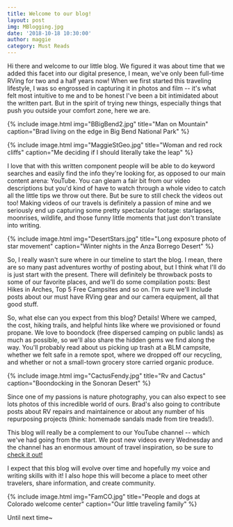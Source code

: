 ```yaml
---
title: Welcome to our blog!
layout: post
img: MBlogging.jpg
date: '2018-10-18 10:30:00'
author: maggie
category: Must Reads
---
```


Hi there and welcome to our little blog. We figured it was about time that we added this facet into our digital presence, I mean, we've only been full-time RVing for two and a half years now! When we first started this traveling lifestyle, I was so engrossed in capturing it in photos and film -- it's what felt most intuitive to me and to be honest I've been a bit intimidated about the written part. But in the spirit of trying new things, especially things that push you outside your comfort zone, here we are.

{% include image.html img="BBigBend2.jpg" title="Man on Mountain" caption="Brad living on the edge in Big Bend National Park" %}

{% include image.html img="MaggieStGeo.jpg" title="Woman and red rock cliffs" caption="Me deciding if I should literally take the leap" %}


I love that with this written component people will be able to do keyword searches and easily find the info they're looking for, as opposed to our main content arena: YouTube. You can gleam a fair bit from our video descriptions but you'd kind of have to watch through a whole video to catch all the little tips we throw out there. But be sure to still check the videos out too! Making videos of our travels is definitely a passion of mine and we seriously end up capturing some pretty spectacular footage: starlapses, moonrises, wildlife, and those funny little moments that just don't translate into writing.

{% include image.html img="DesertStars.jpg" title="Long exposure photo of star movement" caption="Winter nights in the Anza Borrego Desert" %}

So, I really wasn't sure where in our timeline to start the blog. I mean, there are so many past adventures worthy of posting about, but I think what I'll do is just start with the present. There will definitely be throwback posts to some of our favorite places, and we'll do some compilation posts:  Best Hikes in Arches, Top 5 Free Campsites and so on. I'm sure we'll include posts about our must have RVing gear and our camera equipment, all that good stuff.

So, what else can you expect from this blog?
Details! Where we camped, the cost, hiking trails, and helpful hints like where we provisioned or found propane. We love to boondock (free dispersed camping on public lands) as much as possible, so we'll also share the hidden gems we find along the way. You'll probably read about us picking up trash at a BLM campsite, whether we felt safe in a remote spot, where we dropped off our recycling, and whether or not a small-town grocery store carried organic produce.

{% include image.html img="CactusFendy.jpg" title="Rv and Cactus" caption="Boondocking in the Sonoran Desert" %}

Since one of my passions is nature photography, you can also expect to see lots photos of this incredible world of ours. Brad's also going to contribute posts about RV repairs and maintainence or about any number of his repurposing projects (think: homemade sandals made from tire treads!).

This blog will really be a complement to our YouTube channel -- which we've had going from the start. We post new videos every Wednesday and the channel has an enormous amount of travel inspiration, so  be sure to [check it out!](http://www.youtube.com/wanderlandtravelers)

I expect that this blog will evolve over time and hopefully my voice and writing skills with it! I also hope this will become a place to meet other travelers, share information, and create community.

{% include image.html img="FamCO.jpg" title="People and dogs at Colorado welcome center" caption="Our little traveling family" %}


Until next time~